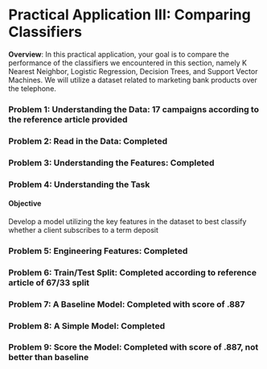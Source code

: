 # Practical Application III: Comparing Classifiers

**Overview**: In this practical application, your goal is to compare the performance of the classifiers we encountered in this section, namely K Nearest Neighbor, Logistic Regression, Decision Trees, and Support Vector Machines.  We will utilize a dataset related to marketing bank products over the telephone.  

### Problem 1: Understanding the Data: 17 campaigns according to the reference article provided

### Problem 2: Read in the Data: Completed

### Problem 3: Understanding the Features: Completed

### Problem 4: Understanding the Task
#### Objective 
Develop a model utilizing the key features in the dataset to best classify whether a client subscribes to a term deposit

### Problem 5: Engineering Features: Completed

### Problem 6: Train/Test Split: Completed according to reference article of 67/33 split

### Problem 7: A Baseline Model: Completed with score of .887

### Problem 8: A Simple Model: Completed 

### Problem 9: Score the Model: Completed with score of .887, not better than baseline




